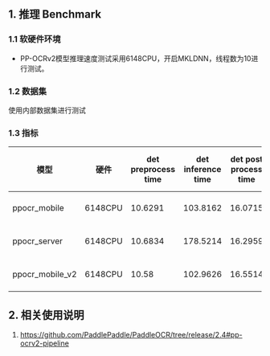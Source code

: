 ## 1. 推理 Benchmark

### 1.1 软硬件环境

* PP-OCRv2模型推理速度测试采用6148CPU，开启MKLDNN，线程数为10进行测试。

### 1.2 数据集
使用内部数据集进行测试

### 1.3 指标


| 模型                | 硬件           | det preprocess time | det inference time | det post process time | rec preprocess time | rec inference time | rec post process time | total time (s)    |
|---|---|---|---|---|---|---|---|---|
| ppocr_mobile | 6148CPU      | 10.6291             | 103.8162           | 16.0715               | 0.246               | 62.8177            | 4.6695                | 40.4602 + 69.9684 |
| ppocr_server | 6148CPU      | 10.6834             | 178.5214           | 16.2959               | 0.2741              | 237.5255           | 4.8711                | 63.7052 + 263.783 |
| ppocr_mobile_v2 | 6148CPU      | 10.58               | 102.9626           | 16.5514               | 0.2418              | 53.395             | 4.4622                | 40.3293 + 62.2241 |


## 2. 相关使用说明
1. https://github.com/PaddlePaddle/PaddleOCR/tree/release/2.4#pp-ocrv2-pipeline
